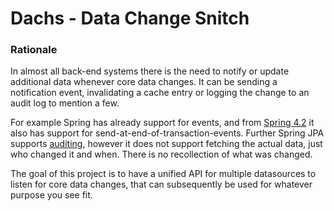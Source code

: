 # Dachs - Data Change Snitch

### Rationale

In almost all back-end systems there is the need to notify or update additional data whenever core data changes. It can be sending a notification event, invalidating a cache entry or logging the change to an audit log to mention a few. 

For example Spring has already support for events, and from [Spring 4.2](https://spring.io/blog/2015/02/11/better-application-events-in-spring-framework-4-2#transaction-bound-events) it also has support for send-at-end-of-transaction-events. Further Spring JPA supports [auditing](http://docs.spring.io/spring-data/jpa/docs/1.5.0.RELEASE/reference/html/jpa.repositories.html#jpa.auditing), however it does not support fetching the actual data, just who changed it and when. There is no recollection of what was changed.

The goal of this project is to have a unified API for multiple datasources to listen for core data changes, that can subsequently be used for whatever purpose you see fit.
